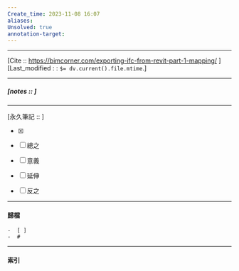 ```yaml
---
Create_time: 2023-11-08 16:07
aliases: 
Unsolved: true
annotation-target:
---
```


---
[Cite :: https://bimcorner.com/exporting-ifc-from-revit-part-1-mapping/ ]
[Last_modified : : `$= dv.current().file.mtime`.]


---

##### [notes ::   ]


---

[永久筆記 :: ]
	
- [x]

- [ ] 總之

- [ ] 意義

- [ ] 延伸

- [ ] 反之


---
#### 歸檔 
	-  [ ]
	-  #


---
#### 索引
